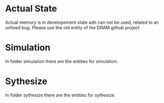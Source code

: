 # Actual State
Actual memory is in developement state adn can not be used, related to an unfixed bug.
Please use the old entity of the DRAM github project

# Simulation
In folder simulation there are the entities for simulation.

# Sythesize
In folder sythesize there are the entities for sythesize.